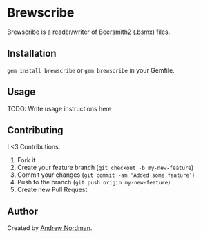 # Brewscribe

Brewscribe is a reader/writer of Beersmith2 (.bsmx) files.

## Installation

`gem install brewscribe` or `gem brewscribe` in your Gemfile.

## Usage

TODO: Write usage instructions here

## Contributing

I <3 Contributions.

1. Fork it
2. Create your feature branch (`git checkout -b my-new-feature`)
3. Commit your changes (`git commit -am 'Added some feature'`)
4. Push to the branch (`git push origin my-new-feature`)
5. Create new Pull Request

## Author

Created by [Andrew Nordman](https://github.com/cadwallion/).
